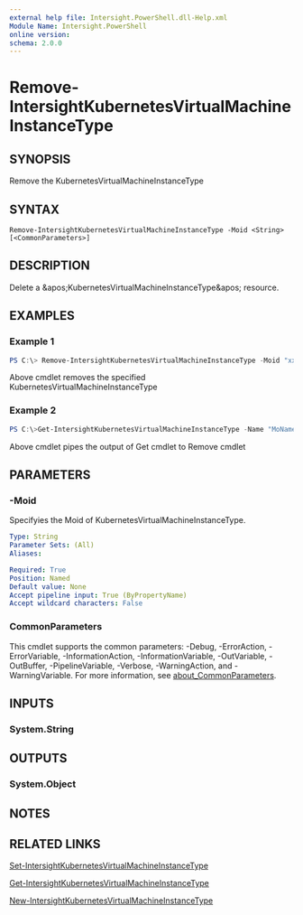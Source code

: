 ```yaml
---
external help file: Intersight.PowerShell.dll-Help.xml
Module Name: Intersight.PowerShell
online version:
schema: 2.0.0
---
```


# Remove-IntersightKubernetesVirtualMachineInstanceType

## SYNOPSIS
Remove the KubernetesVirtualMachineInstanceType

## SYNTAX

```
Remove-IntersightKubernetesVirtualMachineInstanceType -Moid <String> [<CommonParameters>]
```

## DESCRIPTION
Delete a &amp;apos;KubernetesVirtualMachineInstanceType&amp;apos; resource.

## EXAMPLES

### Example 1
```powershell
PS C:\> Remove-IntersightKubernetesVirtualMachineInstanceType -Moid "xxxxxxxxxxxxxxxxxxxxxxxxxxx"
```
Above cmdlet removes the specified KubernetesVirtualMachineInstanceType 

### Example 2
```powershell
PS C:\>Get-IntersightKubernetesVirtualMachineInstanceType -Name "MoName"|  Remove-IntersightKubernetesVirtualMachineInstanceType
```
Above cmdlet pipes the output of Get cmdlet to Remove cmdlet

## PARAMETERS

### -Moid
Specifyies the Moid of KubernetesVirtualMachineInstanceType.

```yaml
Type: String
Parameter Sets: (All)
Aliases:

Required: True
Position: Named
Default value: None
Accept pipeline input: True (ByPropertyName)
Accept wildcard characters: False
```

### CommonParameters
This cmdlet supports the common parameters: -Debug, -ErrorAction, -ErrorVariable, -InformationAction, -InformationVariable, -OutVariable, -OutBuffer, -PipelineVariable, -Verbose, -WarningAction, and -WarningVariable. For more information, see [about_CommonParameters](http://go.microsoft.com/fwlink/?LinkID=113216).

## INPUTS

### System.String

## OUTPUTS

### System.Object
## NOTES

## RELATED LINKS

[Set-IntersightKubernetesVirtualMachineInstanceType](./Set-IntersightKubernetesVirtualMachineInstanceType.md)

[Get-IntersightKubernetesVirtualMachineInstanceType](./Get-IntersightKubernetesVirtualMachineInstanceType.md)

[New-IntersightKubernetesVirtualMachineInstanceType](./New-IntersightKubernetesVirtualMachineInstanceType.md)

